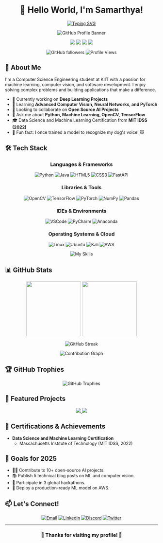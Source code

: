 <div align="center">
  
  # 👋 Hello World, I'm Samarthya!
  
  [![Typing SVG](https://readme-typing-svg.herokuapp.com?font=Fira+Code&pause=1000&width=435&lines=CSE+Student+at+KIIT;Machine+Learning+Enthusiast;Problem+Solver;Open+Source+Contributor)](https://git.io/typing-svg)
  
  <img alt="GitHub Profile Banner" src="https://github.com/user-attachments/assets/341e4538-be89-4ade-91c4-d1dd26b78bef" />
  
  <p>
    <a href="mailto:chattree.sam@gmail.com"><img src="https://img.shields.io/badge/Email-D14836?style=for-the-badge&logo=gmail&logoColor=white"/></a>
    <a href="https://www.linkedin.com/in/samarthya"><img src="https://img.shields.io/badge/LinkedIn-0A66C2?style=for-the-badge&logo=linkedin&logoColor=white"/></a>
    <a href="https://discord.com/users/slimshady"><img src="https://img.shields.io/badge/Discord-5865F2?style=for-the-badge&logo=discord&logoColor=white"/></a>
    <a href="https://twitter.com/samarthya04"><img src="https://img.shields.io/badge/Twitter-1DA1F2?style=for-the-badge&logo=twitter&logoColor=white"/></a>
  </p>
  
  ![GitHub followers](https://img.shields.io/github/followers/samarthya04?style=social)
  ![Profile Views](https://komarev.com/ghpvc/?username=samarthya04&style=flat-square&color=blueviolet)

</div>

## 🧠 About Me

I'm a Computer Science Engineering student at KIIT with a passion for machine learning, computer vision, and software development. I enjoy solving complex problems and building applications that make a difference.

- 🔭 Currently working on **Deep Learning Projects**
- 🌱 Learning **Advanced Computer Vision, Neural Networks, and PyTorch**
- 👯 Looking to collaborate on **Open Source AI Projects**
- 💬 Ask me about **Python, Machine Learning, OpenCV, TensorFlow**
- 🎓 Data Science and Machine Learning Certification from **MIT IDSS (2022)**
- 🌟 Fun fact: I once trained a model to recognize my dog's voice! 😺

## 🛠️ Tech Stack

<div align="center">
  
  ### Languages & Frameworks
  
  ![Python](https://img.shields.io/badge/Python-3776AB?style=for-the-badge&logo=python&logoColor=white)
  ![Java](https://img.shields.io/badge/Java-ED8B00?style=for-the-badge&logo=java&logoColor=white)
  ![HTML5](https://img.shields.io/badge/HTML5-E34F26?style=for-the-badge&logo=html5&logoColor=white)
  ![CSS3](https://img.shields.io/badge/CSS3-1572B6?style=for-the-badge&logo=css3&logoColor=white)
  ![FastAPI](https://img.shields.io/badge/FastAPI-009688?style=for-the-badge&logo=fastapi&logoColor=white)
  
  ### Libraries & Tools
  
  ![OpenCV](https://img.shields.io/badge/OpenCV-5C3EE8?style=for-the-badge&logo=opencv&logoColor=white)
  ![TensorFlow](https://img.shields.io/badge/TensorFlow-FF6F00?style=for-the-badge&logo=tensorflow&logoColor=white)
  ![PyTorch](https://img.shields.io/badge/PyTorch-EE4C2C?style=for-the-badge&logo=pytorch&logoColor=white)
  ![NumPy](https://img.shields.io/badge/NumPy-013243?style=for-the-badge&logo=numpy&logoColor=white)
  ![Pandas](https://img.shields.io/badge/Pandas-150458?style=for-the-badge&logo=pandas&logoColor=white)
  
  ### IDEs & Environments
  
  ![VSCode](https://img.shields.io/badge/VSCode-0078D4?style=for-the-badge&logo=visual-studio-code&logoColor=white)
  ![PyCharm](https://img.shields.io/badge/PyCharm-000000?style=for-the-badge&logo=pycharm&logoColor=white)
  ![Anaconda](https://img.shields.io/badge/Anaconda-44A833?style=for-the-badge&logo=anaconda&logoColor=white)
  
  ### Operating Systems & Cloud
  
  ![Linux](https://img.shields.io/badge/Linux-FCC624?style=for-the-badge&logo=linux&logoColor=black)
  ![Ubuntu](https://img.shields.io/badge/Ubuntu-E95420?style=for-the-badge&logo=ubuntu&logoColor=white)
  ![Kali](https://img.shields.io/badge/Kali-557C94?style=for-the-badge&logo=kali-linux&logoColor=white)
  ![AWS](https://img.shields.io/badge/AWS-232F3E?style=for-the-badge&logo=amazon-aws&logoColor=white)

</div>

<p align="center">
  <img src="https://skillicons.dev/icons?i=java,html,css,python,opencv,tensorflow,pytorch,fastapi,vscode,anaconda,pycharm,linux,ubuntu,kali,aws" alt="My Skills" />
</p>

## 📊 GitHub Stats

<div align="center">
  <img height="180em" src="https://github-readme-stats.vercel.app/api?username=samarthya04&show_icons=true&theme=radical&include_all_commits=true&count_private=true" />
  <img height="180em" src="https://github-readme-stats.vercel.app/api/top-langs/?username=samarthya04&layout=compact&theme=radical" />
</div>

<p align="center">
  <img src="https://github-readme-streak-stats.herokuapp.com?user=samarthya04&theme=radical" alt="GitHub Streak" />
</p>

<!-- Activity Graph -->
<p align="center">
  <img src="https://activity-graph.herokuapp.com/graph?username=samarthya04&theme=react-dark" alt="Contribution Graph" />
</p>

## 🏆 GitHub Trophies

<p align="center">
  <img src="https://github-profile-trophy.vercel.app/?username=samarthya04&theme=radical&row=1&column=7" alt="GitHub Trophies"/>
</p>

## 🚀 Featured Projects

<div align="center">

  <!-- Project 1 -->
  <a href="https://github.com/samarthya04/NeuralStyle">
    <img src="https://github-readme-stats.vercel.app/api/pin/?username=samarthya04&repo=NeuralStyle&theme=radical" />
  </a>
  
  <!-- Project 2 -->
  <a href="https://github.com/samarthya04/Flappy-Bird">
    <img src="https://github-readme-stats.vercel.app/api/pin/?username=samarthya04&repo=Flappy-Bird&theme=radical" />
  </a>

</div>

## 📜 Certifications & Achievements

- **Data Science and Machine Learning Certification**  
  - Massachusetts Institute of Technology (MIT IDSS, 2022) 

## 🎯 Goals for 2025

- 🧑‍💻 Contribute to 10+ open-source AI projects.  
- 📚 Publish 5 technical blog posts on ML and computer vision.  
- 🏅 Participate in 3 global hackathons.  
- 🚀 Deploy a production-ready ML model on AWS.

## 📫 Let's Connect!

<div align="center">
  
  [![Email](https://img.shields.io/badge/Email-chattree.sam%40gmail.com-D14836?style=for-the-badge&logo=gmail&logoColor=white)](mailto:chattree.sam@gmail.com)
  [![LinkedIn](https://img.shields.io/badge/LinkedIn-Samarthya-0A66C2?style=for-the-badge&logo=linkedin&logoColor=white)](https://www.linkedin.com/in/samarthya)
  [![Discord](https://img.shields.io/badge/Discord-slimshady-5865F2?style=for-the-badge&logo=discord&logoColor=white)](https://discord.com/users/slimshady)
  [![Twitter](https://img.shields.io/badge/Twitter-@samarthya04-1DA1F2?style=for-the-badge&logo=twitter&logoColor=white)](https://twitter.com/samarthya04)

</div>

---

<div align="center">
  
  ### 🌟 Thanks for visiting my profile! 🌟
  
</div>

